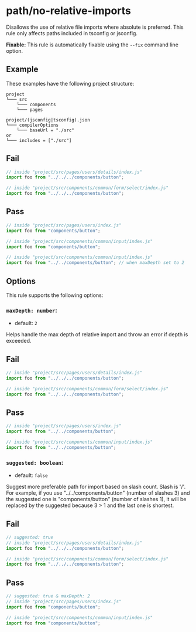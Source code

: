 # path/no-relative-imports

Disallows the use of relative file imports where absolute is preferred. This rule only affects paths included in tsconfig or jsconfig.

**Fixable:** This rule is automatically fixable using the `--fix` command line option.

## Example

These examples have the following project structure:

```
project
└─── src
    └─── components
    └─── pages
```

```
project/(jsconfig|tsconfig).json
└─── compilerOptions
    └─── baseUrl = "./src"
or
└─── includes = ["./src"]
```
## Fail

```js
// inside "project/src/pages/users/details/index.js"
import foo from "../../../components/button";

// inside "project/src/components/common/form/select/index.js"
import foo from "../../../components/button";
```

## Pass

```js
// inside "project/src/pages/users/index.js"
import foo from "components/button";

// inside "project/src/components/common/input/index.js"
import foo from "components/button";

// inside "project/src/components/common/input/index.js"
import foo from "../../components/button"; // when maxDepth set to 2
```

## Options

This rule supports the following options:

### `maxDepth: number`:

* default: `2`

Helps handle the max depth of relative import and throw an error if depth is exceeded.

## Fail

```js
// inside "project/src/pages/users/details/index.js"
import foo from "../../../components/button";

// inside "project/src/components/common/form/select/index.js"
import foo from "../../../components/button";
```

## Pass

```js
// inside "project/src/pages/users/index.js"
import foo from "../../components/button";

// inside "project/src/components/common/input/index.js"
import foo from "../../components/button";
```

### `suggested: boolean`:

* default: `false`

Suggest more preferable path for import based on slash count. Slash is '/'.
For example, if you use "../../components/button" (number of slashes 3) and the suggested one is "components/button" (number of slashes 1), it will be replaced by the suggested because 3 > 1 and the last one is shortest.   

## Fail

```js
// suggested: true
// inside "project/src/pages/users/details/index.js"
import foo from "../../../components/button";

// inside "project/src/components/common/form/select/index.js"
import foo from "../../../components/button";
```

## Pass

```js
// suggested: true & maxDepth: 2
// inside "project/src/pages/users/index.js"
import foo from "components/button";

// inside "project/src/components/common/input/index.js"
import foo from "components/button";
```